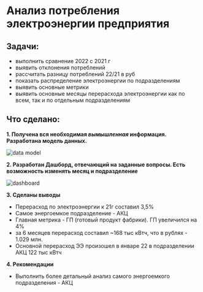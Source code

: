 # Анализ потребления электроэнергии предприятия
## Задачи:
  - выполнить сравнение 2022 с 2021 г
  - выявить отклонения потреблений
  - рассчитать разницу потреблений 22/21 в руб
  - показать распределение электроэнергии по подразделениям
  - выявить основные метрики
  - выявить основные месяцы перерасхода электроэнергии как по всем, так и по отдельным подразделениям

## Что сделано:

**1. Получена вся необходимая *вымышленная* информация. Разработана модель данных.**

![data model](https://user-images.githubusercontent.com/96660385/182551860-31f72b7d-5654-41fc-b589-6e0f98a77c76.png)



**2. Разработан Дашборд, отвечающий на заданные вопросы. Есть возможность изменять месяц и подразделение**


![dashboard](https://user-images.githubusercontent.com/96660385/182551864-218ac69f-c27b-4102-a6b0-9b8006e8f9f6.png)


**3. Сделаны выводы**
  - Перерасход по электроэнергии к 21г составил 3,5%
  - Самое энергоемкое подразделение - АКЦ
  - Главная метрика - ГП (готовый продукт фабрики). ГП увеличился на 4%  
  - за 6 месяцев перерасход составил ~168 тыс кВтч, что в рублях - 1.029 млн.
  - Основной перерасход ЭЭ произошел в январе 22 в подразделении АКЦ 122 тыс кВтч
  
**4. Рекомендации**
  - Выполнить более детальный анализ самого энергоемкого подразделения - АКЦ
